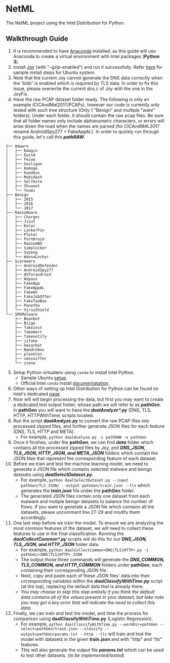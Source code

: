 # NetML
The NetML project using the Intel Distribution for Python.

## Walkthrough Guide
1. It is recommended to have [Anaconda](https://docs.anaconda.com/anaconda/install/linux/) installed, as this guide will use Anaconda to create a virtual environment with Intel packages (**Python 3**).
2. Install [Joy](https://github.com/cisco/joy) (with "-gzip-enabled") and run it successfully. Refer [here](sampleJoyInstall.md) for sample install steps for Ubuntu system.
3. Note that the current Joy cannot generate the DNS data correctly when the 'bidir' is enabled which is required by TLS data. In order to fix this issue, please overwrite the current dns.c of Joy with the one in the JoyFix.
4. Have the raw PCAP dataset folder ready. The following is only an example (CICAndMal2017/PCAPs), however our code is currently only tested with such tree structure (Only 1 "Benign" and multiple "ware" folders). Under each folder, it should contain the raw pcap files. Be sure that all folder names only include alphanumeric characters, or errors will arise down the road when the names are parsed (for CICAndMAL2017 rename AndroidSpy277 + FakeAppAL). In order to quickly run through this guide, let's call this ***pathRAW***.
```
├── Adware
│   ├── Dowgin
│   ├── Ewind
│   ├── Feiwo
│   ├── Gooligan
│   ├── Kemoge
│   ├── koodous
│   ├── Mobidash
│   ├── Selfmite
│   ├── Shuanet
│   └── Youmi
├── Benign
│   ├── 2015
│   ├── 2016
│   └── 2017
├── Ransomware
│   ├── Charger
│   ├── Jisut
│   ├── Koler
│   ├── LockerPin
│   ├── Pletor
│   ├── PornDroid
│   ├── RansomBO
│   ├── Simplocker
│   ├── Svpeng
│   └── WannaLocker
├── Scareware
│   ├── AndroidDefender
│   ├── AndroidSpy277
│   ├── AVforandroid
│   ├── AVpass
│   ├── FakeApp
│   ├── FakeAppAL
│   ├── FakeAV
│   ├── FakeJobOffer
│   ├── FakeTaoBao
│   ├── Penetho
│   └── VirusShield
└── SMSMalware
    ├── Beanbot
    ├── Biige
    ├── fakeinst
    ├── fakemart
    ├── fakenotify
    ├── jifake
    ├── mazarbot
    ├── Nandrobox
    ├── plankton
    ├── smssniffer
    └── zsone
```
5. Setup Python virtualenv using `conda` to install Intel Python. 
    - Sample Ubuntu [setup](sampleVirtualEnvSetup.md).
    - Official Intel `conda` install [documentatation](https://software.intel.com/en-us/articles/using-intel-distribution-for-python-with-anaconda).
6. Other ways of setting up Intel Distribution for Python can be found on Intel's dedicated [page](https://software.intel.com/en-us/distribution-for-python).
7. Now will will begin processing the data, but first you may want to create a dedicated test output folder, whose path we will refer to as ***pathGen***. In **pathGen** you will want to have the ***daalAnalyze\*.py*** (DNS, TLS, HTTP, HTTPWithTime) scripts located.
8. Run the script ***daalAnalyze.py*** to convert the raw PCAP files into processed zipped files, and further generate JSON files for each feature (DNS, TLS, HTTP and META).
    - For example, `python daalAnalyze.py -i pathRAW -o pathGen`
9. Once it finishes, under the **pathGen**, we can find ***data*** folder which contains all the processed zipped files by Joy, and ***DNS_JSON, TLS_JSON, HTTP_JSON, and META_JSON*** folders which contain the JSON files that represent the corresponding feature of each dataset.
10. Before we train and test the machine learning model, we need to generate a JSON file which contains selected malware and benign datasets using ***daalSelectDataset.py***. 
    - For example, `python daalSelectDataset.py --input pathGen/TLS_JSON/ --output pathGen/train.json --tls` which generates the ***train.json*** file under the **pathGen** folder.
    - The generated JSON files contain only one dataset from each malware and mutiple benign datasets to balance the number of flows. If you want to generate a JSON file which contains all the datasets, please uncomment line 27-29 and modify them accordingly.
11. One last step before we train the model. To ensure we are analyzing the most common features of the dataset, we will need to collect these features to use in the final classification. Running the ***daalCollectCommon\*.py*** scripts will do this for our ***DNS_JSON, TLS_JSON, and HTTP_JSON*** folder data.
    - For example, `python daalCollectCommon<DNS|TLS|HTTP>.py -i pathGen/<DNS|TLS|HTTP>_JSON`
    - The output those three commands will generate the ***DNS_COMMON, TLS_COMMON, and HTTP_COMMON*** folders under **pathGen**, each containing their corresponding JSON file.
    - Next, copy and paste each of these JSON files' data into their corresponding variables within the ***daalClassifyWithTime.py*** script (at the top), replacing the default data that is already there.
    - *You may choose to skip this step entirely if you think the default data contains all of the values present in your dataset, but take note you may get a key error that will indicate the need to collect this data.*
12. Finally, we can train and test the model, and time the process for comparison using **daalClassifyWithTime.py** (Logistic Regression).
    - For example, `python daalClassifyWithTime.py --workDir=pathGen --select=pathGen/train.json --classify --output=pathGen/params.txt --http --tls` will train and test the model with datasets in the given **train.json** and with "http" and "tls" features.
    - This will also generate the output file ***params.txt*** which can be used to test other datasets. (*to be implemented/tested*)
